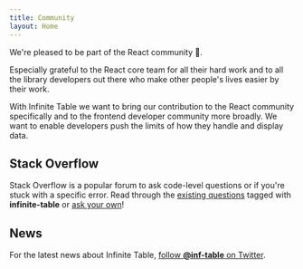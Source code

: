 ```yaml
---
title: Community
layout: Home
---
```


<Intro>

We're pleased to be part of the React community 🙏.

Especially grateful to the React core team for all their hard work and to all the library developers out there who make other people's lives easier by their work.


</Intro>

With Infinite Table we want to bring our contribution to the React community specifically and to the frontend developer community more broadly. We want to enable developers push the limits of how they handle and display data.

## Stack Overflow

Stack Overflow is a popular forum to ask code-level questions or if you're stuck with a specific error. Read through the [existing questions](https://stackoverflow.com/questions/tagged/infinite-table) tagged with **infinite-table** or [ask your own](https://stackoverflow.com/questions/ask?tags=infinite-table)!


## News

For the latest news about Infinite Table, [follow **@inf-table** on Twitter](https://twitter.com/inf-table).
